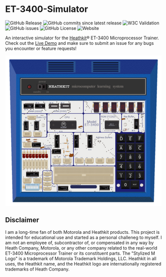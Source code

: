 # ET-3400-Simulator
![GitHub Release](https://img.shields.io/github/v/release/ChuckTerry/ET-3400-Simulator?include_prereleases&link=https%3A%2F%2Fgithub.com%2FChuckTerry%2FET-3400-Simulator%2Freleases%2Flatest)
![GitHub commits since latest release](https://img.shields.io/github/commits-since/ChuckTerry/ET-3400-Simulator/latest?include_prereleases)
![W3C Validation](https://img.shields.io/w3c-validation/html?targetUrl=https%3A%2F%2Fchuckterry.me%2FET-3400-Simulator%2Fsrc%2Findex.html)
![GitHub issues](https://img.shields.io/github/issues/ChuckTerry/ET-3400-Simulator)
![GitHub License](https://img.shields.io/github/license/ChuckTerry/ET-3400-Simulator)
![Website](https://img.shields.io/website?url=https%3A%2F%2Fchuckterry.me%2FET-3400-Simulator%2Fsrc%2Findex.html)



An interactive simulator for the [Heathkit](https://heathkit.com/)® ET-3400 Microprocessor Trainer.  Check out the [Live Demo](https://chuckterry.me/ET-3400-Simulator/src/index.html) and make sure to submit an issue for any bugs you encounter or feature requests!

![Et-3400 Simulator](./ET-3400.png)

## Disclaimer
I am a long-time fan of both Motorola and Heathkit products.  This project is intended for educational use and started as a personal challeneg to myself.  I am not an employee of, subcontractor of, or compensated in any way by Heath Company, Motorola, or any other company related to the real-world ET-3400 Microprocessor Trainer or its constituent parts. The "Stylized M Logo" is a trademark of Motorola Trademark Holdings, LLC.  Heathkit in all uses, the Heathkit name, and the Heathkit logo are internationally registered trademarks of Heath Company.
